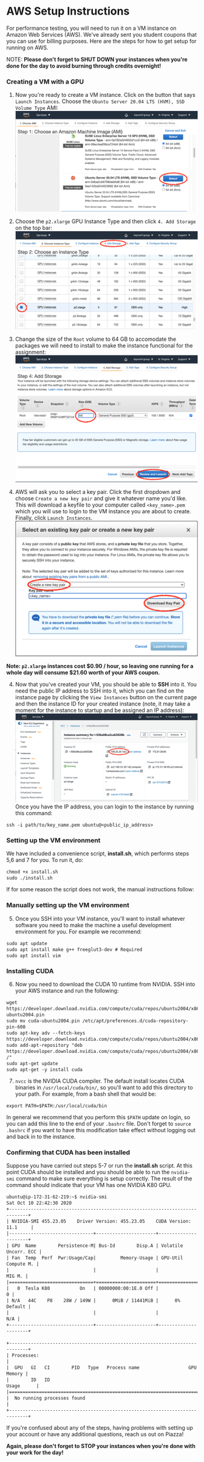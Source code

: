 # AWS Setup Instructions #

For performance testing, you will need to run it on a VM instance on Amazon Web Services (AWS). We've already sent you student coupons that you can use for billing purposes. Here are the steps for how to get setup for running on AWS.

NOTE: __Please don't forget to SHUT DOWN your instances when you're done for the day to avoid burning through credits overnight!__

### Creating a VM with a GPU ###
      
1. Now you're ready to create a VM instance. Click on the button that says `Launch Instances`. Choose the `Ubuntu Server 20.04 LTS (HVM), SSD Volume Type` AMI:
![AMI Selection](handout/choose_ami.png?raw=true)

2. Choose the `p2.xlarge` GPU Instance Type and then click `4. Add Storage` on the top bar: 
![GPU instance](handout/choose_instance.png?raw=true)

3. Change the size of the `Root` volume to 64 GB to accomodate the packages we will need to install to make the instance functional for the assignment:
![Storage](handout/choose_storage.png?raw=true)

5. AWS will ask you to select a key pair. Click the first dropdown and choose `Create a new key pair` and give it whatever name you'd like. This will download a keyfile to your computer called `<key_name>.pem` which you will use to login to the VM instance you are about to create. Finally, click `Launch Instances`.
![Key Pair](handout/new_key_pair.png?raw=true)

__Note: `p2.xlarge` instances cost $0.90 / hour, so leaving one running for a whole day will consume $21.60 worth of your AWS coupon.__

4. Now that you've created your VM, you should be able to __SSH__ into it. You need the public IP address to SSH into it, which you can find on the instance page by clicking the `View Instances` button on the current page and then the instance ID for your created instance (note, it may take a moment for the instance to startup and be assigned an IP address):
![IP Address](handout/ip_address.png?raw=true)
Once you have the IP address, you can login to the instance by running this command:
~~~~
ssh -i path/to/key_name.pem ubuntu@<public_ip_address>
~~~~

### Setting up the VM environment ###

We have included a convenience script, __install.sh__, which performs steps 5,6 and 7 for you. To run it, do:

~~~~
chmod +x install.sh
sudo ./install.sh
~~~~

If for some reason the script does not work, the manual instructions follow:

### Manually setting up the VM environment ###

5. Once you SSH into your VM instance, you'll want to install whatever software you need to make the machine a useful development environment for you.  For example we recommend:
~~~~
sudo apt update
sudo apt install make g++ freeglut3-dev # Required
sudo apt install vim 
~~~~

### Installing CUDA ###    

6. Now you need to download the CUDA 10 runtime from NVIDIA. SSH into your AWS instance and run the following:

~~~~
wget https://developer.download.nvidia.com/compute/cuda/repos/ubuntu2004/x86_64/cuda-ubuntu2004.pin
sudo mv cuda-ubuntu2004.pin /etc/apt/preferences.d/cuda-repository-pin-600
sudo apt-key adv --fetch-keys https://developer.download.nvidia.com/compute/cuda/repos/ubuntu2004/x86_64/7fa2af80.pub
sudo add-apt-repository "deb https://developer.download.nvidia.com/compute/cuda/repos/ubuntu2004/x86_64/ /"
sudo apt-get update
sudo apt-get -y install cuda
~~~~
 
7. `nvcc` is the NVIDIA CUDA compiler. The default install locates CUDA binaries in `/usr/local/cuda/bin/`, so you'll want to add this directory to your path.  For example, from a bash shell that would be:

~~~~
export PATH=$PATH:/usr/local/cuda/bin
~~~~

In general we recommend that you perform this `$PATH` update on login, so you can add this line to the end of your `.bashrc` file.  Don't forget to `source .bashrc` if you want to have this modification take effect without logging out and back in to the instance.

### Confirming that CUDA has been installed ###

Suppose you have carried out steps 5-7 or run the __install.sh__ script. At this point CUDA should be installed and you should be able to run the `nvidia-smi` command to make sure everything is setup correctly.  The result of the command should indicate that your VM has one NVIDIA K80 GPU.

~~~~
ubuntu@ip-172-31-62-219:~$ nvidia-smi
Sat Oct 10 22:42:30 2020
+-----------------------------------------------------------------------------+
| NVIDIA-SMI 455.23.05    Driver Version: 455.23.05    CUDA Version: 11.1     |
|-------------------------------+----------------------+----------------------+
| GPU  Name        Persistence-M| Bus-Id        Disp.A | Volatile Uncorr. ECC |
| Fan  Temp  Perf  Pwr:Usage/Cap|         Memory-Usage | GPU-Util  Compute M. |
|                               |                      |               MIG M. |
|===============================+======================+======================|
|   0  Tesla K80           On   | 00000000:00:1E.0 Off |                    0 |
| N/A   44C    P8    28W / 149W |      0MiB / 11441MiB |      0%      Default |
|                               |                      |                  N/A |
+-------------------------------+----------------------+----------------------+

+-----------------------------------------------------------------------------+
| Processes:                                                                  |
|  GPU   GI   CI        PID   Type   Process name                  GPU Memory |
|        ID   ID                                                   Usage      |
|=============================================================================|
|  No running processes found                                                 |
+-----------------------------------------------------------------------------+
~~~~

If you're confused about any of the steps, having problems with setting up your account or have any additional questions, reach us out on Piazza!
  
__Again, please don't forget to STOP your instances when you're done with your work for the day!__
